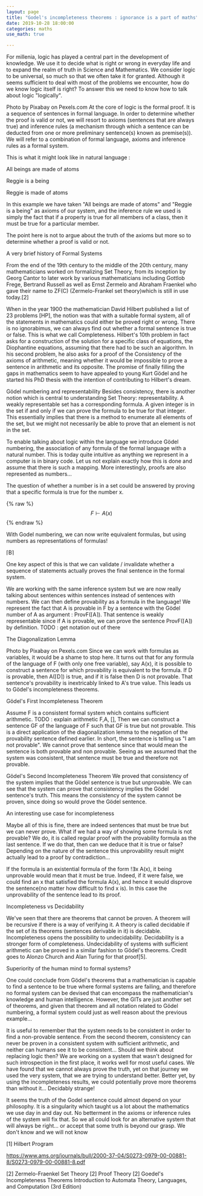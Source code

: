 ```yaml
---
layout: page
title: "Godel's incompleteness theorems : ignorance is a part of maths"
date: 2019-10-28 18:00:00
categories: maths
use_math: true

---
```


For millenia, logic has played a central part in the development of knowledge. We use it to decide
what is right or wrong in everyday life and to expand the realm of truth in Science and Mathematics.
We consider logic to be universal, so much so that we often take it for granted. Although it seems
sufficient to deal with most of the problems we encounter, how do we know logic itself is right? To
answer this we need to know how to talk about logic "logically".


Photo by Pixabay on Pexels.com
At the core of logic is the formal proof. It is a sequence of sentences in formal language. In order
to determine whether the proof is valid or not, we will resort to axioms (sentences that are always
true) and inference rules (a mechanism through which a sentence can be deducted from one or more
preliminary sentence(s) known as premise(s)). We will refer to a combination of formal language,
axioms and inference rules as a formal system.

This is what it might look like in natural language :

All beings are made of atoms

Reggie is a being

Reggie is made of atoms

In this example we have taken "All beings are made of atoms" and "Reggie is a being" as axioms of
our system, and the inference rule we used is simply the fact that if a property is true for all
members of a class, then it must be true for a particular member.

The point here is not to argue about the truth of the axioms but more so to determine whether
a proof is valid or not.

A very brief history of Formal Systems

From the end of the 19th century to the middle of the 20th century, many mathematicians worked on
formalizing Set Theory, from its inception by Georg Cantor to later work by various mathematicians
including Gottlob Frege, Bertrand Russell as well as Ernst Zermelo and Abraham Fraenkel who gave
their name to ZF(C) (Zermelo-Frankel set theory)which is still in use today.[2]

When in the year 1900 the mathematician David Hilbert published a list of 23 problems [HP], the
notion was that with a suitable formal system, all of the statements in mathematics could either be
proved right or wrong. There is no ignorabimus, we can always find out whether a formal sentence is
true or false. This is what we call Completeness. Hilbert's 10th problem in fact asks for
a construction of the solution for a specific class of equations, the Diophantine equations,
assuming that there had to be such an algorithm. In his second problem, he also asks for a proof of
the Consistency of the axioms of arithmetic, meaning whether it would be impossible to prove
a sentence in arithmetic and its opposite. The promise of finally filling the gaps in mathematics
seem to have appealed to young Kurt Gödel and he started his PhD thesis with the intention of
contributing to Hilbert's dream.

Gödel numbering and representability
Besides consistency, there is another notion which is central to understanding Set
Theory: representability. A weakly representable set has a corresponding formula. A given integer is
in the set if and only if we can prove the formula to be true for that integer. This essentially
implies that there is a method to enumerate all elements of the set, but we might not necessarily be
able to prove that an element is not in the set.

To enable talking about logic within the language we introduce Gödel numbering, the association of
any formula of the formal language with a natural number. This is today quite intuitive as anything
we represent in a computer is in binary code. Let us not explain exactly how this is done and assume
that there is such a mapping. More interestingly, proofs are also represented as numbers...

The question of whether a number is in a set could be answered by proving that a specific formula is
true for the number x.

{% raw %}
$$F \vdash A(x) $$
{% endraw %}

With Godel numbering, we can now write equivalent formulas, but using numbers as representations of
formulas!

⌈B⌉

One key aspect of this is that we can validate / invalidate whether a sequence of statements
actually proves the final sentence in the formal system.

We are working with the same inference system but we are now really talking about sentences within
sentences instead of sentences with numbers. We can then define provability as a formula in the
language! We represent the fact that A is provable in F by a sentence with the Gödel number of A as
argument : ProvF(⌈A⌉). That sentence is weakly representable since if A is provable, we can prove
the sentence ProvF(⌈A⌉) by definition. TODO : get notation out of there

The Diagonalization Lemma

Photo by Pixabay on Pexels.com
Since we can work with formulas as variables, it would be a shame to stop here. It turns out that
for any formula of the language of F (with only one free variable), say A(x), it is possible to
construct a sentence for which provability is equivalent to the formula. If D is provable, then
A(⌈D⌉) is true, and if it is false then D is not provable. That sentence's provability is
inextricably linked to A's true value. This leads us to Gödel's incompleteness theorems.

Gödel's First Incompleteness Theorem

Assume F is a consistent formal system which contains sufficient arithmetic. TODO : explain
arithmetic F,A, [], Then we can construct a sentence GF of the language of F such that GF is true
but not provable. This is a direct application of the diagonalization lemma to the negation of the
provability sentence defined earlier. In short, the sentence is telling us "I am not provable". We
cannot prove that sentence since that would mean the sentence is both provable and non provable.
Seeing as we assumed that the system was consistent, that sentence must be true and therefore not
provable.

Gödel's Second Incompleteness Theorem
We proved that consistency of the system implies that the Gödel sentence is true but unprovable. We
can see that the system can prove that consistency implies the Gödel sentence's truth. This means
the consistency of the system cannot be proven, since doing so would prove the Gödel sentence.

An interesting use case for incompleteness

Maybe all of this is fine, there are indeed sentences that must be true but we can never prove. What
if we had a way of showing some formula is not provable? We do, it is called regular proof with the
provability formula as the last sentence. If we do that, then can we deduce that it is true or
false? Depending on the nature of the sentence this unprovability result might actually lead to
a proof by contradiction...

If the formula is an existential formula of the form !∃x A(x), it being unprovable would mean that
it must be true. Indeed, if it were false, we could find an x that satisfied the formula A(x), and
hence it would disprove the sentence(no matter how difficult to find x is). In this case the
unprovability of the sentence lead to its proof.

Incompleteness vs Decidability

We've seen that there are theorems that cannot be proven. A theorem will be recursive if there is
a way of verifying it. A theory is called decidable if the set of its theorems (sentences derivable
in it) is decidable. Incompleteness opens the possibility to undecidability. Decidability is
a stronger form of completeness. Undecidability of systems with sufficient arithmetic can be proved
in a similar fashion to Gödel's theorems. Credit goes to Alonzo Church and Alan Turing for that
proof[5].

Superiority of the human mind to formal systems?

One could conclude from Gödel's theorems that a mathematician is capable to find a sentence to be
true where formal systems are failing, and therefore no formal system can be devised that can
encompass the mathematician's knowledge and human intelligence. However, the GITs are just another
set of theorems, and given that theorem and all notation related to Gödel numbering, a formal system
could just as well reason about the previous example...

It is useful to remember that the system needs to be consistent in order to find a non-provable
sentence. From the second theorem, consistency can never be proven in a consistent system with
sufficient arithmetic, and neither can humans see it to be consistent... Should we think about
replacing logic then? We are working on a system that wasn't designed for such introspection in the
first place, it works well for most useful cases. We have found that we cannot always prove the
truth, yet on that journey we used the very system, that we are trying to understand better. Better
yet, by using the incompleteness results, we could potentially prove more theorems than without
it... Decidably strange!

It seems the truth of the Godel sentence could almost depend on your philosophy. It is a singularity
which taught us a lot about the mathematics we use day in and day out. No betterment in the axioms
or inference rules of the system will fix that. So we all could look for an alternative system that
will always be right... or accept that some truth is beyond our grasp. We don't know and we will not
know

[1] Hilbert Program

https://www.ams.org/journals/bull/2000-37-04/S0273-0979-00-00881-8/S0273-0979-00-00881-8.pdf


[2] Zermelo-Fraenkel Set Theory 
[2] Proof Theory 
[2] Goedel's Incompleteness Theorems
Introduction to Automata Theory, Languages, and Computation (3rd Edition)

